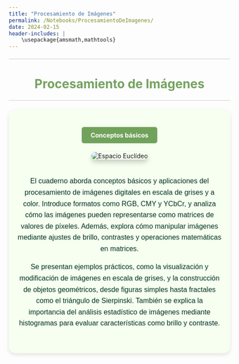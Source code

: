 ```yaml
---
title: "Procesamiento de Imágenes"
permalink: /Notebooks/ProcesamientoDeImagenes/
date: 2024-02-15
header-includes: |
    \usepackage{amsmath,mathtools}
---
```


<script
  src="https://cdn.mathjax.org/mathjax/latest/MathJax.js?config=TeX-AMS-MML_HTMLorMML"
  type="text/javascript">
</script>

<html>
<head>
    <style>
        /* Estilos para centrar y cambiar el color del texto */
        h1 {
            text-align: center; /* Centra el texto horizontalmente */
            color: rgba(72, 133, 45, 0.76); /* Cambia el color del texto a verde */
        }
    </style>
</head>
<body>

<style>

    .container {
      max-width: 800px;
      margin: 20px auto;
      overflow: hidden;
    }

    .person {
      display: flex;
      margin-bottom: 20px;
      justify-content: space-between;
      align-items: center;
      flex-wrap: wrap;
    }

    .person img {
      max-width: 200px;
      max-height: 200px;
      border-radius: 50%;
      margin-right: 20px;
      margin-left: 20px;
    }

    .person .info {
      flex: 1;
      text-align: left;
    }

    .person:nth-child(even) {
      flex-direction: row-reverse;
    }

    h2 {
      text-align: center;
      color: #333;
    }

    hr {
            border: none; /* Elimina el borde */
            height: 1px; /* Altura de la línea */
            background-color: #CCCCCC; /* Color de la línea */
            margin: 20px 0; /* Margen superior e inferior */
        }
  </style>

<hr>

<h1>Procesamiento de Imágenes</h1>

<hr>

</body>
</html>

<div class="container" style="background-color:rgb(246, 255, 240); padding: 20px; border-radius: 15px; box-shadow: 0 4px 8px rgba(0, 0, 0, 0.1);">
  <div class="person">
    <div class="info" style="text-align: center; max-width: 900px; margin: 0 auto;">
      <!-- Botón dentro del cuadro -->
      <div class="button-container" style="text-align: center; margin: 20px 0;">
        <a href="https://labmatecc.github.io/Notebooks/ProcesamientoDeImagenes/Conceptosbasicos/" 
           class="button" 
           style="padding: 10px 20px; background-color:rgba(72, 133, 45, 0.76); color: white; border: none; border-radius: 5px; text-decoration: none; font-weight: bold; display: inline-block;">
          Conceptos básicos
        </a>
      </div>
      <!-- Imagen más grande y centrada con sombras -->
      <img src="https://github.com/labmatecc/labmatecc.github.io/blob/main/Im%C3%A1genes/Conceptos_Basicos_PI.png?raw=true" 
           alt="Espacio Euclídeo" 
           style="max-width: 100%; height: auto; border-radius: 10px; box-shadow: 0 6px 12px rgba(0, 0, 0, 0.2); margin-bottom: 20px;">
      <p style="font-family: 'Arial', sans-serif; color: #013220; font-size: 16px; line-height: 1.6; margin-bottom: 15px;">
        El cuaderno aborda conceptos básicos y aplicaciones del procesamiento de imágenes digitales en escala de grises y a color. Introduce formatos como RGB, CMY y YCbCr, y analiza cómo las imágenes pueden representarse como matrices de valores de píxeles. Además, explora cómo manipular imágenes mediante ajustes de brillo, contrastes y operaciones matemáticas en matrices.
      </p>
      <p style="font-family: 'Arial', sans-serif; color: #013220; font-size: 16px; line-height: 1.6; margin-bottom: 15px;">
        Se presentan ejemplos prácticos, como la visualización y modificación de imágenes en escala de grises, y la construcción de objetos geométricos, desde figuras simples hasta fractales como el triángulo de Sierpinski. También se explica la importancia del análisis estadístico de imágenes mediante histogramas para evaluar características como brillo y contraste.
      </p>
    </div>
  </div>
</div>


  <html>
<head>
    <style>
        .button-container {
            text-align: center; /* Centra el contenido horizontalmente */
        }

        .button {
            display: inline-block;
            padding: 10px 20px;
            border-radius: 20px; /* Esto hace que el botón tenga forma de pastilla */
            background-color: rgba(72, 133, 45, 0.76); /* Cambia el color del botón a verde */
            color: white; /* Cambia el color del texto a blanco */
            text-decoration: none; /* Elimina el subrayado predeterminado en los enlaces */
            font-size: 16px; /* Cambia el tamaño del texto */
            font-weight: bold; /* Hace que el texto sea más audaz */
            border: none; /* Elimina el borde del botón */
        }
    </style>
</head>
<body>
<hr>

<div class="container" style="background-color: rgb(246, 255, 240); padding: 20px; border-radius: 15px; box-shadow: 0 4px 8px rgba(0, 0, 0, 0.1);">
    <div class="person">
      <div class="info" style="text-align: center; max-width: 900px; margin: 0 auto;">
      <div class="button-container" style="text-align: center; margin: 20px 0;">
        <a href="https://labmatecc.github.io/Notebooks/ProcesamientoDeImagenes/Metricas/" 
          class="button" 
          style="padding: 10px 20px; color: white; border: none; border-radius: 5px; text-decoration: none; font-weight: bold;">
          Métricas en imágenes
        </a>
      </div>
      <!-- Imagen más grande y centrada con sombras -->
            <img src="https://github.com/labmatecc/labmatecc.github.io/blob/main/Im%C3%A1genes/Metricas_PI.png?raw=true" 
                 alt="Métricas" 
                 style="max-width: 100%; height: auto; border-radius: 10px; box-shadow: 0 6px 12px rgba(0, 0, 0, 0.2); margin-bottom: 20px;">
        <p style="font-family: 'Arial', sans-serif; color:  #013220; font-size: 16px; line-height: 1.6; margin-bottom: 15px;">Se presentan métricas con referencia completa, como el Error Cuadrático Medio (MSE) y la Relación Señal-Ruido de Pico (PSNR), que comparan imágenes procesadas con una referencia ideal para cuantificar la distorsión. Además, se analizan métricas sin referencia, como el Índice de Similitud Estructural (SSIM) y su extensión Multi-SSIM, que evalúan la calidad visual considerando luminancia, contraste y estructura sin necesidad de una imagen ideal. También se discute el error estructural y su relación con estas métricas, proporcionando ejemplos numéricos y cálculos aplicados a imágenes de prueba.</p>
      </div>
    </div>
</div>

<hr>

<div class="container" style="background-color:rgb(246, 255, 240); padding: 20px; border-radius: 15px; box-shadow: 0 4px 8px rgba(0, 0, 0, 0.1);">
    <div class="person">
      <div class="info" style="text-align: center; max-width: 900px; margin: 0 auto;">
      <div class="button-container" style="text-align: center; margin: 20px 0;">
        <a href="https://labmatecc.github.io/Notebooks/ProcesamientoDeImagenes/FuncionesElementales/" 
          class="button" 
          style="padding: 10px 20px; color: white; border: none; border-radius: 5px; text-decoration: none; font-weight: bold;">
          Aplicaciones y funciones elementales
        </a>
      </div>
      <!-- Imagen más grande y centrada con sombras -->
            <img src="https://github.com/labmatecc/labmatecc.github.io/blob/main/Im%C3%A1genes/Aplicaciones_PI.png?raw=true" 
                 alt="Espacio Euclídeo" 
                 style="max-width: 100%; height: auto; border-radius: 10px; box-shadow: 0 6px 12px rgba(0, 0, 0, 0.2); margin-bottom: 20px;">
        <p style="font-family: 'Arial', sans-serif; color: #013220; font-size: 16px; line-height: 1.6; margin-bottom: 15px;">Se abordan aplicaciones de funciones elementales en el procesamiento de imágenes digitales, centrándose en transformaciones potenciales, exponenciales y logarítmicas para mejorar la iluminación y el contraste. Presenta técnicas como la corrección gamma, que ajusta el brillo de imágenes mal expuestas mediante funciones de potencia. También incluye herramientas para transformar imágenes entre espacios de color RGB y YCbCr, aplicando correcciones específicas en el canal de luminancia (Y). Además, se implementan funciones para visualizar histogramas y ajustar niveles de brillo y contraste. El cuaderno utiliza imágenes subexpuestas y sobreexpuestas como ejemplos, mostrando sus respectivas transformaciones y resultados.</p>
      </div>
    </div>
</div>

<hr>

<div class="container" style="background-color: rgb(246, 255, 240); padding: 20px; border-radius: 15px; box-shadow: 0 4px 8px rgba(0, 0, 0, 0.1);">
    <div class="person">
      <div class="info" style="text-align: center; max-width: 900px; margin: 0 auto;">
      <div class="button-container" style="text-align: center; margin: 20px 0;">
        <a href="https://labmatecc.github.io/Notebooks/ProcesamientoDeImagenes/TranformacionesLineales/" 
          class="button" 
          style="padding: 10px 20px; color: white; border: none; border-radius: 5px; text-decoration: none; font-weight: bold;">
          Transformaciones lineales y automatización del proceso
        </a>
      </div>
      <!-- Imagen más grande y centrada con sombras -->
            <img src="https://raw.githubusercontent.com/labmatecc/labmatecc.github.io/112778b86b24f3741ff34634af92ae29e1c5eecb/Im%C3%A1genes/TransformacionesLineales_PI.png" 
                 alt="Espacio Euclídeo" 
                 style="max-width: 100%; height: auto; border-radius: 10px; box-shadow: 0 6px 12px rgba(0, 0, 0, 0.2); margin-bottom: 20px;">
        <p style="font-family: 'Arial', sans-serif; color: #013220; font-size: 16px; line-height: 1.6; margin-bottom: 15px;">Este cuaderno aborda el procesamiento de imágenes mediante transformaciones lineales y técnicas de automatización para mejorar la calidad visual. Se presentan funciones auxiliares en Julia para realizar tareas como la conversión entre espacios de color RGB y YCbCr, ajuste de valores de píxeles, creación de histogramas y transformaciones específicas para mejorar el contraste. Se introduce la trasformación lineal como una herramienta para expandir el rango de valores de los píxeles y mejorar significativamente el contraste de las imágenes. Además, se describe una variación de esta técnica que utiliza transformaciones lineales a trozos para ajustar los percentiles de los píxeles a intervalos uniformemente distribuidos. El cuaderno incluye ejemplos visuales que muestran los efectos de estas transformaciones.</p>
      </div>
    </div>
</div>

<hr>

<div class="container" style="background-color: rgb(246, 255, 240); padding: 20px; border-radius: 15px; box-shadow: 0 4px 8px rgba(0, 0, 0, 0.1);">
    <div class="person">
      <div class="info" style="text-align: center; max-width: 900px; margin: 0 auto;">
      <div class="button-container" style="text-align: center; margin: 20px 0;">
        <a href="https://labmatecc.github.io/Notebooks/ProcesamientoDeImagenes/Probabilidad/" 
          class="button" 
          style="padding: 10px 20px; color: white; border: none; border-radius: 5px; text-decoration: none; font-weight: bold;">
          Probabilidad en el procesamiento de imágenes
        </a>
      </div>
      <!-- Imagen más grande y centrada con sombras -->
            <img src="https://raw.githubusercontent.com/labmatecc/labmatecc.github.io/112778b86b24f3741ff34634af92ae29e1c5eecb/Im%C3%A1genes/Probabilidad_PI.png" 
                 alt="Espacio Euclídeo" 
                 style="max-width: 100%; height: auto; border-radius: 10px; box-shadow: 0 6px 12px rgba(0, 0, 0, 0.2); margin-bottom: 20px;">
        <p style="font-family: 'Arial', sans-serif; color: #013220; font-size: 16px; line-height: 1.6; margin-bottom: 15px;">Se define la relación entre imágenes digitales y variables aleatorias, donde cada píxel representa un valor que puede ser modelado como una variable aleatoria con una distribución de probabilidad. Se detalla cómo los histogramas de las imágenes representan gráficamente estas distribuciones, y cómo pueden transformarse para cumplir ciertos objetivos mediante técnicas como la ecualización del histograma. Este procedimiento busca lograr distribuciones uniformes, garantizando que todos los tonos de gris estén representados equitativamente. Además, el cuaderno introduce el teorema de transformación de variables aleatorias, explicando cómo modificar una variable aleatoria con una función de densidad conocida para que adopte otra distribución deseada.</p>
      </div>
    </div>
</div>

<hr>

<div class="container" style="background-color: rgb(246, 255, 240); padding: 20px; border-radius: 15px; box-shadow: 0 4px 8px rgba(0, 0, 0, 0.1);">
    <div class="person">
      <div class="info" style="text-align: center; max-width: 900px; margin: 0 auto;">
      <div class="button-container" style="text-align: center; margin: 20px 0;">
        <a href="https://labmatecc.github.io/Notebooks/ProcesamientoDeImagenes/Matrices/" 
          class="button" 
          style="padding: 10px 20px; color: white; border: none; border-radius: 5px; text-decoration: none; font-weight: bold;">
          Matrices y transformaciones lineales
        </a>
      </div>
      <!-- Imagen más grande y centrada con sombras -->
            <img src="https://raw.githubusercontent.com/labmatecc/labmatecc.github.io/112778b86b24f3741ff34634af92ae29e1c5eecb/Im%C3%A1genes/Matrices_PI.png" 
                 alt="Espacio Euclídeo" 
                 style="max-width: 100%; height: auto; border-radius: 10px; box-shadow: 0 6px 12px rgba(0, 0, 0, 0.2); margin-bottom: 20px;">
        <p style="font-family: 'Arial', sans-serif; color: #013220; font-size: 16px; line-height: 1.6; margin-bottom: 15px;">El cuaderno explora cómo las matrices y las transformaciones lineales pueden aplicarse en el procesamiento de imágenes. El contenido incluye operaciones básicas con matrices, como la generación del negativo de una imagen, la transposición para rotaciones y reflejos, la sobreposición mediante la suma de matrices, y el producto de matrices para efectos como compresión y resaltado de bordes. También se describen métodos para segmentar partes específicas de imágenes usando matrices personalizadas. Se muestra también como modificar imágenes mediante rotaciones y cambios de perspectiva utilizando coordenadas homogéneas y proyectivas.</p>
      </div>
    </div>
</div>

<hr>

<div class="container" style="background-color: rgb(246, 255, 240); padding: 20px; border-radius: 15px; box-shadow: 0 4px 8px rgba(0, 0, 0, 0.1);">
    <div class="person">
      <div class="info" style="text-align: center; max-width: 900px; margin: 0 auto;">
      <div class="button-container" style="text-align: center; margin: 20px 0;">
        <a href="https://labmatecc.github.io/Notebooks/ProcesamientoDeImagenes/CoordenadasHomogeneas/" 
          class="button" 
          style="padding: 10px 20px; color: white; border: none; border-radius: 5px; text-decoration: none; font-weight: bold;">
          Coordenadas Homogéneas
        </a>
      </div>
      <!-- Imagen más grande y centrada con sombras -->
            <img src="https://raw.githubusercontent.com/labmatecc/labmatecc.github.io/112778b86b24f3741ff34634af92ae29e1c5eecb/Im%C3%A1genes/Coordenadas_PI.png" 
                 alt="Espacio Euclídeo" 
                 style="max-width: 100%; height: auto; border-radius: 10px; box-shadow: 0 6px 12px rgba(0, 0, 0, 0.2); margin-bottom: 20px;">
        <p style="font-family: 'Arial', sans-serif;
          color: #013220;
          font-size: 16px;
          line-height: 1.6;
          margin-bottom: 15px;">
  El cuaderno explora el uso de coordenadas homogéneas y transformaciones
  proyectivas para modelar y aplicar homografías en imágenes mediante Julia
  y PlutoUI: primero presenta una demo interactiva con sliders para ajustar
  en tiempo real los parámetros de la matriz 
  <span style="font-weight: bold;">3 &times; 3</span> (rotación, escala,
  traslación y perspectiva) sobre una imagen de prueba con cuadros; luego
  describe cómo, dados cuatro pares de puntos correspondientes (por ejemplo,
  los vértices de una placa vehicular), se arma y resuelve un sistema lineal
  homogéneo para obtener la matriz de homografía usando espacios nulos, y
  se aplica píxel a píxel la transformación para rectificar la perspectiva
  de una imagen real.
</p>
      </div>
    </div>
</div>

<hr>

<div class="container" style="background-color: rgb(246, 255, 240); padding: 20px; border-radius: 15px; box-shadow: 0 4px 8px rgba(0, 0, 0, 0.1);">
    <div class="person">
      <div class="info" style="text-align: center; max-width: 900px; margin: 0 auto;">
      <div class="button-container" style="text-align: center; margin: 20px 0;">
        <a href="https://labmatecc.github.io/Notebooks/ProcesamientoDeImagenes/Difuminado-Ruido/" 
          class="button" 
          style="padding: 10px 20px; color: white; border: none; border-radius: 5px; text-decoration: none; font-weight: bold;">
          Difuminado y ruido
        </a>
      </div>
      <!-- Imagen más grande y centrada con sombras -->
            <img src="https://raw.githubusercontent.com/labmatecc/labmatecc.github.io/112778b86b24f3741ff34634af92ae29e1c5eecb/Im%C3%A1genes/Difuminado_PI.png" 
                 alt="Espacio Euclídeo" 
                 style="max-width: 100%; height: auto; border-radius: 10px; box-shadow: 0 6px 12px rgba(0, 0, 0, 0.2); margin-bottom: 20px;">
        <p style="font-family: 'Arial', sans-serif; color: #013220; font-size: 16px; line-height: 1.6; margin-bottom: 15px;">El cuaderno explora técnicas de restauración de imágenes afectadas por ruido. Aborda tres tipos de ruido: AWGN (variaciones aleatorias normales), sal y pimienta (píxeles dispersos blancos y negros) y speckle (ruido multiplicativo típico en imágenes médicas). Se muestran métodos de difuminado, como el promedio simple, gaussiano y convolución, que suavizan imágenes reduciendo ruido. También se explican técnicas de filtrado como el filtrado de mediana, efectivo contra el ruido sal y pimienta, y el filtrado por variación total, que equilibra reducción de ruido y preservación de detalles. Cada método es evaluado en imágenes con diferentes tipos de ruido, destacando sus fortalezas según el caso. Incluye referencias útiles y es una guía práctica para aprender y aplicar procesamiento de imágenes.</p>
      </div>
    </div>
</div>

<hr>

<div class="container" style="background-color: rgb(246, 255, 240); padding: 20px; border-radius: 15px; box-shadow: 0 4px 8px rgba(0, 0, 0, 0.1);">
    <div class="person">
      <div class="info" style="text-align: center; max-width: 900px; margin: 0 auto;">
      <div class="button-container" style="text-align: center; margin: 20px 0;">
        <a href="https://labmatecc.github.io/Notebooks/ProcesamientoDeImagenes/Convolucion/" 
          class="button" 
          style="padding: 10px 20px; color: white; border: none; border-radius: 5px; text-decoration: none; font-weight: bold;">
          Convolución y filtrado
        </a>
      </div>
      <!-- Imagen más grande y centrada con sombras -->
            <img src="https://raw.githubusercontent.com/labmatecc/labmatecc.github.io/112778b86b24f3741ff34634af92ae29e1c5eecb/Im%C3%A1genes/Convolucion_PI.png" 
                 alt="Espacio Euclídeo" 
                 style="max-width: 100%; height: auto; border-radius: 10px; box-shadow: 0 6px 12px rgba(0, 0, 0, 0.2); margin-bottom: 20px;">
        <p style="font-family: 'Arial', sans-serif; color: #013220; font-size: 16px; line-height: 1.6; margin-bottom: 15px;">Este cuaderno trata sobre el uso de la convolución y el filtrado de imágenes. Se inicia con una introducción a diferentes variantes de convoluciones (continuas, discretas, lineales, circulares, entre otras) y se centra en las convoluciones lineales y circulares, tanto para secuencias como para matrices. Posteriormente, se muestra cómo se aplica la convolución en el procesamiento de imágenes. Esto incluye el uso de kernels (también llamados filtros) que permiten realizar transformaciones locales, como suavizado, detección de bordes y mejora de detalles en imágenes. Ejemplos prácticos muestran cómo utilizar la convolución para modificar matrices asociadas a imágenes y obtener efectos específicos. Además, se exploran diferentes tipos de kernels y sus aplicaciones. Entre ellos se incluyen filtros de identidad, detección de bordes, realce, desenfoque y gradientes, con ejemplos que ilustran cómo aplicarlos mediante la función imfilter.</p>
      </div>
    </div>
</div>

<hr>

<div class="container" style="background-color: rgb(246, 255, 240); padding: 20px; border-radius: 15px; box-shadow: 0 4px 8px rgba(0, 0, 0, 0.1);">
    <div class="person">
      <div class="info" style="text-align: center; max-width: 900px; margin: 0 auto;">
      <div class="button-container" style="text-align: center; margin: 20px 0;">
        <a href="https://labmatecc.github.io/Notebooks/ProcesamientoDeImagenes/Deconvolucion/" 
          class="button" 
          style="padding: 10px 20px; color: white; border: none; border-radius: 5px; text-decoration: none; font-weight: bold;">
          Deconvolución
        </a>
      </div>
      <!-- Imagen más grande y centrada con sombras -->
            <img src="https://eng.libretexts.org/@api/deki/files/20283/CircularConvolution-display.png" 
                 alt="Espacio Euclídeo" 
                 style="max-width: 100%; height: auto; border-radius: 10px; box-shadow: 0 6px 12px rgba(0, 0, 0, 0.2); margin-bottom: 20px;">
            <!-- Pie de página -->
            <footer style="text-align: center; margin-top: 2px; font-family: 'Arial', sans-serif; color: #7f8c8d; font-size: 16px;">
                Convolución Circular
            </footer>
        <p style="font-family: 'Arial', sans-serif; color: #013220; font-size: 16px; line-height: 1.6; margin-bottom: 15px;">El cuaderno presenta la deconvolución como un problema inverso de restauración de imágenes degradadas por desenfoque y ruido: parte de un ejemplo con la imagen “camarógrafo” distorsionada mediante un kernel separable <code>K = u v<sup>T</sup></code> y contaminada con ruido gaussiano, luego muestra cómo modelar la convolución como una transformación lineal <code>Y = K * X + Θ</code> usando matrices de convolución y vectorización/Kronecker para obtener <code>vec(Y) = M<sub>K</sub> vec(X) + θ</code>. A continuación, explica la inversión directa mediante la descomposición en valores singulares de <code>M<sub>K</sub></code> y demuestra sus limitaciones (valores singulares cercanos a cero), para luego implementar y comparar dos estrategias de regularización, Tikhonov y TSVD, mostrando sus fórmulas, código en Julia y resultados gráficos de recuperación con y sin ruido. Finalmente incluye referencias clave para profundizar en problemas inversos y deconvolución. </p>
      </div>
    </div>
</div>

<hr>

<div class="container" style="background-color: rgb(246, 255, 240); padding: 20px; border-radius: 15px; box-shadow: 0 4px 8px rgba(0, 0, 0, 0.1);">
    <div class="person">
      <div class="info" style="text-align: center; max-width: 900px; margin: 0 auto;">
      <div class="button-container" style="text-align: center; margin: 20px 0;">
        <a href="https://labmatecc.github.io/Notebooks/ProcesamientoDeImagenes/DeteccionBordes/" 
          class="button" 
          style="padding: 10px 20px; color: white; border: none; border-radius: 5px; text-decoration: none; font-weight: bold;">
          Detección de Bordes
        </a>
      </div>
      <!-- Imagen más grande y centrada con sombras -->
            <img src="https://eng.libretexts.org/@api/deki/files/20283/CircularConvolution-display.png" 
                 alt="Espacio Euclídeo" 
                 style="max-width: 100%; height: auto; border-radius: 10px; box-shadow: 0 6px 12px rgba(0, 0, 0, 0.2); margin-bottom: 20px;">
            <!-- Pie de página -->
            <footer style="text-align: center; margin-top: 2px; font-family: 'Arial', sans-serif; color: #7f8c8d; font-size: 16px;">
                Convolución Circular
            </footer>
        <p style="font-family: 'Arial', sans-serif; color: #013220; font-size: 16px; line-height: 1.6; margin-bottom: 15px;">El cuaderno comienza con el método del gradiente, que calcula diferencias horizontales y verticales para estimar la magnitud y dirección del cambio de intensidad; sigue con el operador cruzado de Roberts, sensible a bordes diagonales a ±45°, luego desarrolla el método de Prewitt, que amplía la vecindad considerada para robustecer la detección, y el método de Sobel, que pondera más los píxeles contiguos; a continuación propone el detector laplaciano, que emplea una sola convolución con un kernel centrado en la segunda derivada discreta; analiza cómo el ruido gaussiano degrada estos detectores y sugiere prefiltrar con un filtro gaussiano o con la Laplaciana de Gaussiana para mejorar la resistencia al ruido; finalmente muestra cómo, tras binarizar el resultado de un detector (por ejemplo Sobel), aplicar convolución booleana y dilatación con distintos elementos estructurales ensancha y refina los bordes obtenidos. </p>
      </div>
    </div>
</div>

<hr>

<div class="container" style="background-color: rgb(246, 255, 240); padding: 20px; border-radius: 15px; box-shadow: 0 4px 8px rgba(0, 0, 0, 0.1);">
    <div class="person">
      <div class="info" style="text-align: center; max-width: 900px; margin: 0 auto;">
      <div class="button-container" style="text-align: center; margin: 20px 0;">
        <a href="https://labmatecc.github.io/Notebooks/ProcesamientoDeImagenes/Fourier/" 
          class="button" 
          style="padding: 10px 20px; color: white; border: none; border-radius: 5px; text-decoration: none; font-weight: bold;">
          Transformada de Fourier en Imágenes
        </a>
      </div>
      <!-- Imagen más grande y centrada con sombras -->
            <img src="https://eng.libretexts.org/@api/deki/files/20283/CircularConvolution-display.png" 
                 alt="Espacio Euclídeo" 
                 style="max-width: 100%; height: auto; border-radius: 10px; box-shadow: 0 6px 12px rgba(0, 0, 0, 0.2); margin-bottom: 20px;">
            <!-- Pie de página -->
            <footer style="text-align: center; margin-top: 2px; font-family: 'Arial', sans-serif; color: #7f8c8d; font-size: 16px;">
                Convolución Circular
            </footer>
        <p style="font-family: 'Arial', sans-serif; color: #013220; font-size: 16px; line-height: 1.6; margin-bottom: 15px;">El cuaderno introduce la Transformada Discreta de Fourier (DFT) como herramienta fundamental para analizar y procesar señales e imágenes en el dominio de la frecuencia. En una dimensión define la DFT y su inversa, muestra propiedades de periodicidad y simetría de secuencias sinusoidales, presenta la representación matricial y explica cómo usar la función fft de Julia para descomponer señales, graficar magnitudes y fases con fftshift y aplicar escalado logarítmico para mejorar la visualización. A continuación expande la teoría a dos dimensiones con la 2-D DFT y su inversa, ilustra teoremas de multiplicación y de convolución circular en el plano bidimensional y ejemplifica con patrones espaciales simples. En la sección de filtrado muestra cómo aplicar filtros ideales de paso bajo y paso alto, filtros gaussianos y la técnica optimizada “Laplaciana de Gaussiana” en el dominio de la frecuencia mediante controles interactivos en Pluto. Finalmente presenta la relación entre la transformada de la respuesta al impulso (PSF u OTF) y la restauración de imágenes degradadas por convolución, y cierra con referencias clave. </p>
      </div>
    </div>
</div>

<hr>


<!-- Contenedor para referencias de imágenes -->
<div class="container" style="background-color: rgb(246, 255, 240); padding: 20px; border-radius: 15px; box-shadow: 0 4px 8px rgba(0, 0, 0, 0.1); margin-top: 20px;">
    <div class="info" style="text-align: center; max-width: 900px; margin: 0 auto;">
        <!-- Imagen centrada y más pequeña -->
        <img src="https://apastyle.apa.org/images/references-page-category_tcm11-282727_w1024_n.jpg" 
             alt="Descripción de la imagen" 
             style="max-width: 50%; height: auto; border-radius: 10px; box-shadow: 0 6px 12px rgba(0, 0, 0, 0.2); margin-bottom: 20px;">
        <footer style="text-align: center; margin-top: 2px; font-family: 'Arial', sans-serif; color: #7f8c8d; font-size: 16px;">
            Créditos de las imágenes
        </footer>
        <!-- Título más grande -->
        <h2 style="font-family: 'Arial', sans-serif; font-size: 28px; color: #2C3E50; font-weight: bold; margin-bottom: 15px;">
            Imágenes tomadas de
        </h2>
        <div class="references" style="text-align: start; max-width: 900px; margin: 0 auto; font-size: 16px; color: #013220;">
            <!-- Uso de flex para alinear el texto y el enlace -->
            <p style="font-family: 'Arial', sans-serif; line-height: 1.6;">
                <span style="display: flex; justify-content: space-between;">
                    <span>1. Conceptos básicos</span> 
                    <a href="https://mismat.wordpress.com/2023/03/01/el-triangulo-de-sierpinski/" target="_blank" style="color: #3498db; text-decoration: none;">El triángulo de Sierpinski</a>
                </span>
                <span style="display: flex; justify-content: space-between;">
                    <span>2. Aplicaciones y funciones elementales</span> 
                    <a href="https://www.ivanandrei.com/rgb-vs-ycbcr-cual-es-mejor-en-una-conexion-hdmi/" target="_blank" style="color: #3498db; text-decoration: none;">RGB vs YCbCr</a>
                </span>
                <span style="display: flex; justify-content: space-between;">
                    <span>3. Automatización del proceso</span> 
                    <a href="https://loqueopino.com/como-mejorar-la-calidad-de-una-foto-online/" target="_blank" style="color: #3498db; text-decoration: none;">Cómo mejorar la calidad de una foto</a>
                </span>
                <span style="display: flex; justify-content: space-between;">
                    <span>4. Transformaciones lineales</span> 
                    <a href="https://comprimeme.wordpress.com/compresion-con-perdida-y-sin-perdida/" target="_blank" style="color: #3498db; text-decoration: none;">Compresión con pérdida y sin pérdida</a>
                </span>
                <span style="display: flex; justify-content: space-between;">
                    <span>5. Probabilidad</span> 
                    <a href="https://www.youtube.com/watch?v=BC31_smmFEs" target="_blank" style="color: #3498db; text-decoration: none;">Video sobre probabilidad eb el procesamiento de imágenes</a>
                </span>
                <span style="display: flex; justify-content: space-between;">
                    <span>6. Filtros y Ruido</span> 
                    <a href="https://solucioningenieril.com/vision_artificial/filtros_en_imagenes" target="_blank" style="color: #3498db; text-decoration: none;"> Aplicación de Filtros a una Imagen </a>
                </span>
                <span style="display: flex; justify-content: space-between;">
                    <span>7. Convolución</span> 
                    <a href="https://espanol.libretexts.org/Ingenieria/Se%C3%B1ales_y_Sistemas_%28Baraniuk_et_al.%29/07%3A_Serie_Discreta_de_Fourier_de_Tiempo_%28DTFS%29/7.05%3A_Convoluci%C3%B3n_Circular_de_Tiempo_Discreto_y_el_DTFS" target="_blank" style="color: #3498db; text-decoration: none;">Convolución circular de tiempo discreto</a>
                </span>
            </p>
        </div>
    </div>
</div>
